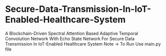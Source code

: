 # Secure-Data-Transmission-In-IoT-Enabled-Healthcare-System
A Blockchain-Driven Spectral Attention Based Adaptive Temporal Convolution Network With Echo State Network For Secure Data Transmission In IoT-Enabled Healthcare System 
Note -> To Run Use main.py file
